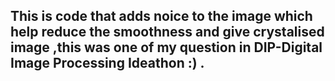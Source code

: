 ## This is code that adds noice to the image which help reduce the smoothness and give crystalised image ,this was one of my question in DIP-Digital Image Processing Ideathon :) .
